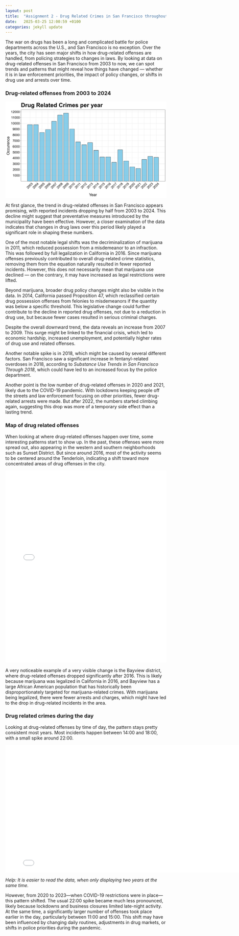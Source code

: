 ```yaml
---
layout: post
title:  "Assignment 2 - Drug Related Crimes in San Francisco throughout the years"
date:   2025-03-25 12:00:59 +0100
categories: jekyll update
---
```

The war on drugs has been a long and complicated battle for police departments across the U.S., and San Francisco is no exception. Over the years, the city has seen major shifts in how drug-related offenses are handled, from policing strategies to changes in laws. By looking at data on drug-related offenses in San Francisco from 2003 to now, we can spot trends and patterns that might reveal how things have changed — whether it is in law enforcement priorities, the impact of policy changes, or shifts in drug use and arrests over time.

### Drug-related offenses from 2003 to 2024
<img src="/images/drug_per_year.png" alt="Time series" style="display: block; width: 800px; margin-left: 0; margin-right: auto;" />

At first glance, the trend in drug-related offenses in San Francisco appears promising, with reported incidents dropping by half from 2003 to 2024. This decline might suggest that preventative measures introduced by the municipality have been effective. However, a closer examination of the data indicates that changes in drug laws over this period likely played a significant role in shaping these numbers.

One of the most notable legal shifts was the decriminalization of marijuana in 2011, which reduced possession from a misdemeanor to an infraction. This was followed by full legalization in California in 2016. Since marijuana offenses previously contributed to overall drug-related crime statistics, removing them from the equation naturally resulted in fewer reported incidents. However, this does not necessarily mean that marijuana use declined — on the contrary, it may have increased as legal restrictions were lifted.

Beyond marijuana, broader drug policy changes might also be visible in the data. In 2014, California passed Proposition 47, which reclassified certain drug possession offenses from felonies to misdemeanors if the quantity was below a specific threshold. This legislative change could further contribute to the decline in reported drug offenses, not due to a reduction in drug use, but because fewer cases resulted in serious criminal charges.

Despite the overall downward trend, the data reveals an increase from 2007 to 2009. This surge might be linked to the financial crisis, which led to economic hardship, increased unemployment, and potentially higher rates of drug use and related offenses. 

Another notable spike is in 2018, which might be caused by several different factors. San Francisco saw a significant increase in fentanyl-related overdoses in 2018, according to _Substance Use Trends in San Francisco Through 2018_, which could have led to an increased focus by the police department.

Another point is the low number of drug-related offenses in 2020 and 2021, likely due to the COVID-19 pandemic. With lockdowns keeping people off the streets and law enforcement focusing on other priorities, fewer drug-related arrests were made. But after 2022, the numbers started climbing again, suggesting this drop was more of a temporary side effect than a lasting trend.

### Map of drug related offenses
When looking at where drug-related offenses happen over time, some interesting patterns start to show up. In the past, these offenses were more spread out, also appearing in the western and southern neighborhoods such as Sunset District. But since around 2016, most of the activity seems to be centered around the Tenderloin, indicating a shift toward more concentrated areas of drug offenses in the city. 

<iframe src="/images/heatmapdrugs.html" width="100%" height="600px" style="border:none;"></iframe>


A very noticeable example of a very visible change is the Bayview district, where drug-related offenses dropped significantly after 2016. This is likely because marijuana was legalized in California in 2016, and Bayview has a large African American population that has historically been disproportionately targeted for marijuana-related crimes. With marijuana being legalized, there were fewer arrests and charges, which might have led to the drop in drug-related incidents in the area.

### Drug related crimes during the day
Looking at drug-related offenses by time of day, the pattern stays pretty consistent most years. Most incidents happen between 14:00 and 18:00, with a small spike around 22:00. 

<p style="text-align:center;"><iframe src="/images/drug_per_hour.html" width="800" height="400" style="border:none; display: block; margin: 0 auto;"></iframe></p>


_Help: It is easier to read the data, when only displaying two years at the same time._


However, from 2020 to 2023—when COVID-19 restrictions were in place—this pattern shifted. The usual 22:00 spike became much less pronounced, likely because lockdowns and business closures limited late-night activity. At the same time, a significantly larger number of offenses took place earlier in the day, particularly between 11:00 and 15:00. This shift may have been influenced by changing daily routines, adjustments in drug markets, or shifts in police priorities during the pandemic.

